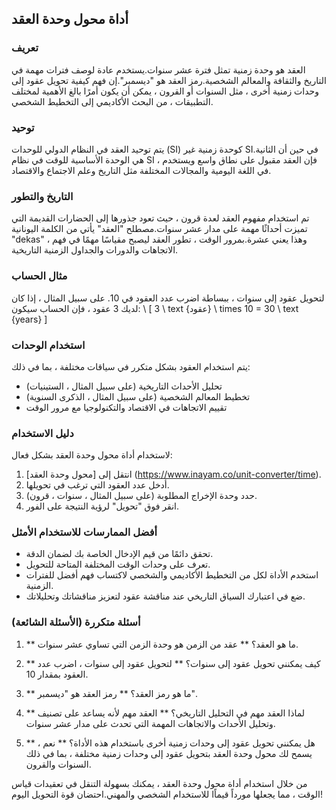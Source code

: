 ## أداة محول وحدة العقد

### تعريف
العقد هو وحدة زمنية تمثل فترة عشر سنوات.يستخدم عادة لوصف فترات مهمة في التاريخ والثقافة والمعالم الشخصية.رمز العقد هو "ديسمبر".إن فهم كيفية تحويل عقود إلى وحدات زمنية أخرى ، مثل السنوات أو القرون ، يمكن أن يكون أمرًا بالغ الأهمية لمختلف التطبيقات ، من البحث الأكاديمي إلى التخطيط الشخصي.

### توحيد
يتم توحيد العقد في النظام الدولي للوحدات (SI) كوحدة زمنية غير SI.في حين أن الثانية هي الوحدة الأساسية للوقت في نظام SI ، فإن العقد مقبول على نطاق واسع ويستخدم في اللغة اليومية والمجالات المختلفة مثل التاريخ وعلم الاجتماع والاقتصاد.

### التاريخ والتطور
تم استخدام مفهوم العقد لعدة قرون ، حيث تعود جذورها إلى الحضارات القديمة التي تميزت أحداثًا مهمة على مدار عشر سنوات.مصطلح "العقد" يأتي من الكلمة اليونانية "dekas" ، وهذا يعني عشرة.بمرور الوقت ، تطور العقد ليصبح مقياسًا مهمًا في فهم الاتجاهات والدورات والجداول الزمنية التاريخية.

### مثال الحساب
لتحويل عقود إلى سنوات ، ببساطة اضرب عدد العقود في 10. على سبيل المثال ، إذا كان لديك 3 عقود ، فإن الحساب سيكون:
\ [
3 \ text {عقود} \ times 10 = 30 \ text {years}
\]

### استخدام الوحدات
يتم استخدام العقود بشكل متكرر في سياقات مختلفة ، بما في ذلك:
- تحليل الأحداث التاريخية (على سبيل المثال ، الستينيات)
- تخطيط المعالم الشخصية (على سبيل المثال ، الذكرى السنوية)
- تقييم الاتجاهات في الاقتصاد والتكنولوجيا مع مرور الوقت

### دليل الاستخدام
لاستخدام أداة محول وحدة العقد بشكل فعال:
1. انتقل إلى [محول وحدة العقد] (https://www.inayam.co/unit-converter/time).
2. أدخل عدد العقود التي ترغب في تحويلها.
3. حدد وحدة الإخراج المطلوبة (على سبيل المثال ، سنوات ، قرون).
4. انقر فوق "تحويل" لرؤية النتيجة على الفور.

### أفضل الممارسات للاستخدام الأمثل
- تحقق دائمًا من قيم الإدخال الخاصة بك لضمان الدقة.
- تعرف على وحدات الوقت المختلفة المتاحة للتحويل.
- استخدم الأداة لكل من التخطيط الأكاديمي والشخصي لاكتساب فهم أفضل للفترات الزمنية.
- ضع في اعتبارك السياق التاريخي عند مناقشة عقود لتعزيز مناقشاتك وتحليلاتك.

### أسئلة متكررة (الأسئلة الشائعة)

1. ** ما هو العقد؟ **
عقد من الزمن هو وحدة الزمن التي تساوي عشر سنوات.

2. ** كيف يمكنني تحويل عقود إلى سنوات؟ **
لتحويل عقود إلى سنوات ، اضرب عدد العقود بمقدار 10.

3. ** ما هو رمز العقد؟ **
رمز العقد هو "ديسمبر".

4. ** لماذا العقد مهم في التحليل التاريخي؟ **
العقد مهم لأنه يساعد على تصنيف وتحليل الأحداث والاتجاهات المهمة التي تحدث على مدار عشر سنوات.

5. ** هل يمكنني تحويل عقود إلى وحدات زمنية أخرى باستخدام هذه الأداة؟ **
نعم ، يسمح لك محول وحدة العقد بتحويل عقود إلى وحدات زمنية مختلفة ، بما في ذلك السنوات والقرون.

من خلال استخدام أداة محول وحدة العقد ، يمكنك بسهولة التنقل في تعقيدات قياس الوقت ، مما يجعلها مورداً قيماًا للاستخدام الشخصي والمهني.احتضان قوة التحويل اليوم!